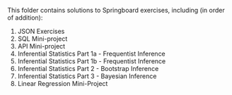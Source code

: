 This folder contains solutions to Springboard exercises, including (in order of addition):

1. JSON Exercises
2. SQL Mini-project
3. API Mini-project
4. Inferential Statistics Part 1a - Frequentist Inference
5. Inferential Statistics Part 1b - Frequentist Inference
6. Inferential Statistics Part 2 - Bootstrap Inference
7. Inferential Statistics Part 3 - Bayesian Inference
8. Linear Regression Mini-Project
